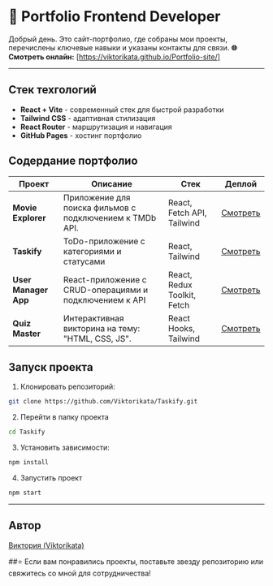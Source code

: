 # 🌟 Portfolio Frontend Developer 

Добрый день. Это сайт-портфолио, где собраны мои проекты, перечислены ключевые навыки и указаны контакты для связи.
**🌐 Смотреть онлайн:** [https://viktorikata.github.io/Portfolio-site/]

---

## Стек техгологий
- **React + Vite** - современный стек для быстрой разработки
- **Tailwind CSS** - адаптивная стилизация
- **React Router** - маршрутизация и навигация
- **GitHub Pages** - хостинг портфолио

## Содердание портфолио
| Проект               | Описание                                                  | Стек                        | Деплой
|----------------------|-----------------------------------------------------------|-----------------------------|-----------------------------------------------------------------------
|**Movie Explorer**    | Приложение для поиска фильмов с подключением к TMDb API.  | React, Fetch API, Tailwind  | [Смотреть](https://viktorikata.github.io/Portfolio-site/apps/movie-explorer/index.html)
|**Taskify**           | ToDo-приложение с категориями и статусами                 | React, Tailwind             |[Смотреть](https://viktorikata.github.io/Portfolio-site/apps/taskify/index.html)
|**User Manager App**  | React-приложение с CRUD-операциями и подключением к API   | React, Redux Toolkit, Fetch |[Смотреть](https://viktorikata.github.io/Portfolio-site/apps/user-manager-app/index.html)
|**Quiz Master**       | Интерактивная викторина на тему: "HTML, CSS, JS".         | React Hooks, Tailwind       |[Смотреть](https://viktorikata.github.io/Portfolio-site/apps/quiz-master/index.html)

## Запуск проекта

1. Клонировать репозиторий:
```bash
git clone https://github.com/Viktorikata/Taskify.git
```

2. Перейти в папку проекта
```bash
cd Taskify
```

3. Установить зависимости: 
```bash
npm install
```

4. Запустить проект 
```bash
npm start
```

 ---

 ## Автор

 [Виктория (Viktorikata)](https://github.com/Viktorikata)

 ##⭐ 
 Если вам понравились проекты, поставьте звезду репозиторию или свяжитесь со мной для сотрудничества!

